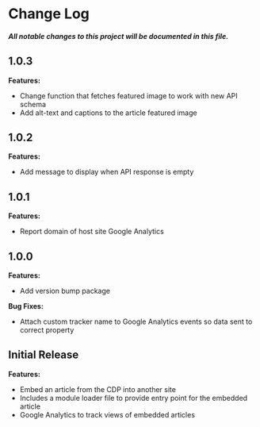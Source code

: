 # Change Log
##### All notable changes to this project will be documented in this file.

## 1.0.3

**Features:**
- Change function that fetches featured image to work with new API schema
- Add alt-text and captions to the article featured image

## 1.0.2

**Features:**
- Add message to display when API response is empty

## 1.0.1

**Features:**
- Report domain of host site Google Analytics

## 1.0.0

**Features:**
- Add version bump package

**Bug Fixes:**
- Attach custom tracker name to Google Analytics events so data sent to correct property

## Initial Release

**Features:**

- Embed an article from the CDP into another site
- Includes a module loader file to provide entry point for the embedded article
- Google Analytics to track views of embedded articles